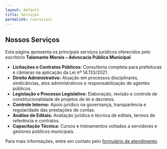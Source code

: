 ```yaml
---
layout: default
title: Serviços
permalink: /servicos/
---
```


<section id="servicos">
  <h2>Nossos Serviços</h2>
  <p>Esta página apresenta os principais serviços jurídicos oferecidos pelo escritório <strong>Talamante Morais – Advocacia Pública Municipal</strong>.</p>

  <ul>
    <li><strong>Licitações e Contratos Públicos:</strong> Consultoria completa para prefeituras e câmaras na aplicação da Lei nº 14.133/2021.</li>
    <li><strong>Direito Administrativo:</strong> Atuação em processos disciplinares, sindicâncias, atos administrativos e responsabilização de agentes públicos.</li>
    <li><strong>Legislação e Processo Legislativo:</strong> Elaboração, revisão e controle de constitucionalidade de projetos de lei e decretos.</li>
    <li><strong>Controle Interno:</strong> Apoio jurídico na governança, transparência e regularidade das prestações de contas.</li>
    <li><strong>Análise de Editais:</strong> Avaliação jurídica e técnica de editais, termos de referência e contratos.</li>
    <li><strong>Capacitação Técnica:</strong> Cursos e treinamentos voltados a servidores e gestores públicos municipais.</li>
  </ul>

  <p>Para mais informações, entre em contato pelo <a href="#contato">formulário de atendimento</a>.</p>
</section>
